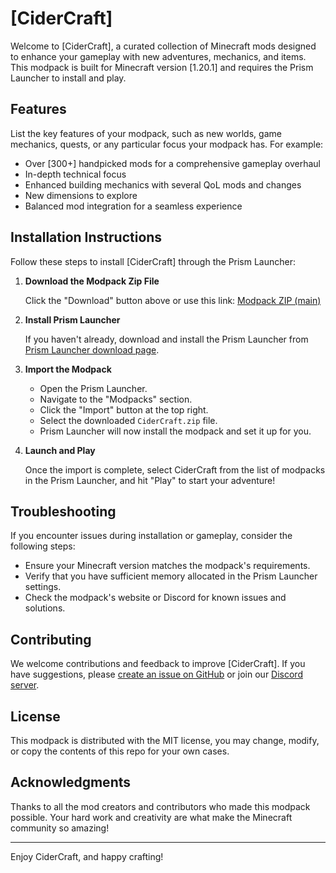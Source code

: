 # [CiderCraft]

Welcome to [CiderCraft], a curated collection of Minecraft mods designed to enhance your gameplay with new adventures, mechanics, and items. This modpack is built for Minecraft version [1.20.1] and requires the Prism Launcher to install and play.

## Features

List the key features of your modpack, such as new worlds, game mechanics, quests, or any particular focus your modpack has. For example:

- Over [300+] handpicked mods for a comprehensive gameplay overhaul
- In-depth technical focus
- Enhanced building mechanics with several QoL mods and changes
- New dimensions to explore
- Balanced mod integration for a seamless experience

## Installation Instructions

Follow these steps to install [CiderCraft] through the Prism Launcher:

1. **Download the Modpack Zip File**

   Click the "Download" button above or use this link: [Modpack ZIP (main)](https://github.com/cryptofyre/CiderCraft-Modpack/archive/refs/heads/main.zip)

2. **Install Prism Launcher**

   If you haven't already, download and install the Prism Launcher from [Prism Launcher download page](https://prismlauncher.org/).

3. **Import the Modpack**

   - Open the Prism Launcher.
   - Navigate to the "Modpacks" section.
   - Click the "Import" button at the top right.
   - Select the downloaded `CiderCraft.zip` file.
   - Prism Launcher will now install the modpack and set it up for you.

4. **Launch and Play**

   Once the import is complete, select CiderCraft from the list of modpacks in the Prism Launcher, and hit "Play" to start your adventure!

## Troubleshooting

If you encounter issues during installation or gameplay, consider the following steps:

- Ensure your Minecraft version matches the modpack's requirements.
- Verify that you have sufficient memory allocated in the Prism Launcher settings.
- Check the modpack's website or Discord for known issues and solutions.

## Contributing

We welcome contributions and feedback to improve [CiderCraft]. If you have suggestions, please [create an issue on GitHub](https://github.com/cryptofyre/CiderCraft-Modpack/issues) or join our [Discord server](https://discord.gg/applemusic).

## License

This modpack is distributed with the MIT license, you may change, modify, or copy the contents of this repo for your own cases.

## Acknowledgments

Thanks to all the mod creators and contributors who made this modpack possible. Your hard work and creativity are what make the Minecraft community so amazing!

---

Enjoy CiderCraft, and happy crafting!
